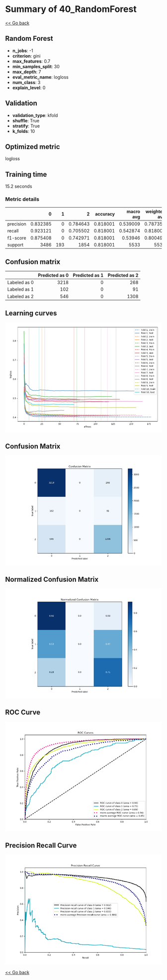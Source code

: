 # Summary of 40_RandomForest

[<< Go back](../README.md)


## Random Forest
- **n_jobs**: -1
- **criterion**: gini
- **max_features**: 0.7
- **min_samples_split**: 30
- **max_depth**: 7
- **eval_metric_name**: logloss
- **num_class**: 3
- **explain_level**: 0

## Validation
 - **validation_type**: kfold
 - **shuffle**: True
 - **stratify**: True
 - **k_folds**: 10

## Optimized metric
logloss

## Training time

15.2 seconds

### Metric details
|           |           0 |   1 |           2 |   accuracy |   macro avg |   weighted avg |   logloss |
|:----------|------------:|----:|------------:|-----------:|------------:|---------------:|----------:|
| precision |    0.832385 |   0 |    0.784643 |   0.818001 |    0.539009 |       0.787353 |  0.482394 |
| recall    |    0.923121 |   0 |    0.705502 |   0.818001 |    0.542874 |       0.818001 |  0.482394 |
| f1-score  |    0.875408 |   0 |    0.742971 |   0.818001 |    0.53946  |       0.800495 |  0.482394 |
| support   | 3486        | 193 | 1854        |   0.818001 | 5533        |    5533        |  0.482394 |


## Confusion matrix
|              |   Predicted as 0 |   Predicted as 1 |   Predicted as 2 |
|:-------------|-----------------:|-----------------:|-----------------:|
| Labeled as 0 |             3218 |                0 |              268 |
| Labeled as 1 |              102 |                0 |               91 |
| Labeled as 2 |              546 |                0 |             1308 |

## Learning curves
![Learning curves](learning_curves.png)
## Confusion Matrix

![Confusion Matrix](confusion_matrix.png)


## Normalized Confusion Matrix

![Normalized Confusion Matrix](confusion_matrix_normalized.png)


## ROC Curve

![ROC Curve](roc_curve.png)


## Precision Recall Curve

![Precision Recall Curve](precision_recall_curve.png)



[<< Go back](../README.md)
